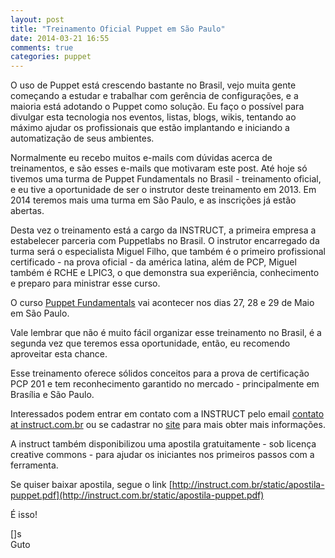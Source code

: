 ```yaml
---
layout: post
title: "Treinamento Oficial Puppet em São Paulo"
date: 2014-03-21 16:55
comments: true
categories: puppet
---
```


O uso de Puppet está crescendo bastante no Brasil, vejo muita gente começando a estudar e trabalhar com gerência de configurações, e a maioria está adotando o Puppet como solução. Eu faço o possível para divulgar esta tecnologia nos eventos, listas, blogs, wikis, tentando ao máximo ajudar os profissionais que estão implantando e iniciando a automatização de seus ambientes.

Normalmente eu recebo muitos e-mails com dúvidas acerca de treinamentos, e são esses e-mails que motivaram este post. Até hoje só tivemos uma turma de Puppet Fundamentals no Brasil - treinamento oficial, e eu tive a oportunidade de ser o instrutor deste treinamento em 2013. Em 2014 teremos mais uma turma em São Paulo, e as inscrições já estão abertas.

Desta vez o treinamento está a cargo da INSTRUCT, a primeira empresa a estabelecer parceria com Puppetlabs no Brasil. O instrutor encarregado da turma será o especialista Miguel Filho, que também é o primeiro profissional certificado - na prova oficial - da américa latina, além de PCP, Miguel também é RCHE e LPIC3, o que demonstra sua experiência, conhecimento e preparo para ministrar esse curso.

O curso [Puppet Fundamentals](http://instruct.com.br/puppet-fundamentals.html) vai acontecer nos dias 27, 28 e 29 de Maio em São Paulo. 

Vale lembrar que não é muito fácil organizar esse treinamento no Brasil, é a segunda vez que teremos essa oportunidade, então, eu recomendo aproveitar esta chance.

Esse treinamento oferece sólidos conceitos para a prova de certificação PCP 201 e tem reconhecimento garantido no mercado - principalmente em Brasília e São Paulo.

Interessados podem entrar em contato com a INSTRUCT pelo email [contato at instruct.com.br](mailto:contato@instruct.com.br) ou se cadastrar no [site](http://www.instruct.com.br/cadastro-treinamento.html) para mais obter mais
informações.

A instruct também disponibilizou uma apostila gratuitamente - sob licença creative commons - para ajudar os iniciantes nos primeiros passos com a ferramenta.

Se quiser baixar apostila, segue o link [http://instruct.com.br/static/apostila-puppet.pdf](http://instruct.com.br/static/apostila-puppet.pdf)

É isso!

[]s<br>
Guto